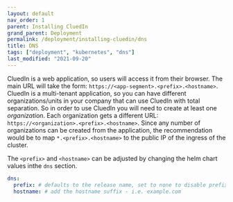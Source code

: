 ```yaml
---
layout: default
nav_order: 1
parent: Installing CluedIn
grand_parent: Deployment
permalink: /deployment/installing-cluedin/dns
title: DNS
tags: ["deployment", "kubernetes", "dns"]
last_modified: "2021-09-20"
---
```


CluedIn is a web application, so users will access it from their browser. The main URL will take the form: 
 `https://<app-segment>.<prefix>.<hostname>`. 
 CluedIn is a multi-tenant application, so you can have different organizations/units in your company that can use CluedIn with total separation. So in order to use CluedIn you will need to create at least one *organization*. Each organization gets a different URL: `https://<organization>.<prefix>.<hostname>`. Since any number of organizations can be created from the application, the recommendation would be to map `*.<prefix>.<hostname>` to the public IP of the ingress of the cluster.

The `<prefix>` and `<hostname>` can be adjusted by changing the helm chart values inthe `dns` section.

```yaml
dns:
  prefix: # defaults to the release name, set to none to disable prefixes.
  hostname: # add the hostname suffix - i.e. example.com
```